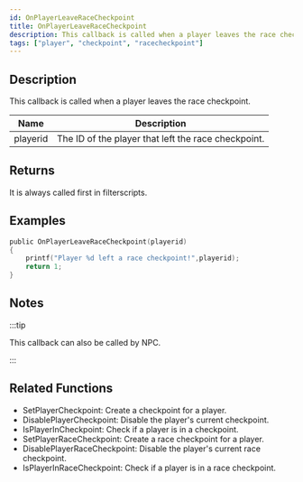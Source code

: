 ```yaml
---
id: OnPlayerLeaveRaceCheckpoint
title: OnPlayerLeaveRaceCheckpoint
description: This callback is called when a player leaves the race checkpoint.
tags: ["player", "checkpoint", "racecheckpoint"]
---
```


<TagLinks />

## Description

This callback is called when a player leaves the race checkpoint.

| Name     | Description                                         |
| -------- | --------------------------------------------------- |
| playerid | The ID of the player that left the race checkpoint. |

## Returns

It is always called first in filterscripts.

## Examples

```c
public OnPlayerLeaveRaceCheckpoint(playerid)
{
    printf("Player %d left a race checkpoint!",playerid);
    return 1;
}
```

## Notes

:::tip

This callback can also be called by NPC.

:::

## Related Functions

- SetPlayerCheckpoint: Create a checkpoint for a player.
- DisablePlayerCheckpoint: Disable the player's current checkpoint.
- IsPlayerInCheckpoint: Check if a player is in a checkpoint.
- SetPlayerRaceCheckpoint: Create a race checkpoint for a player.
- DisablePlayerRaceCheckpoint: Disable the player's current race checkpoint.
- IsPlayerInRaceCheckpoint: Check if a player is in a race checkpoint.

